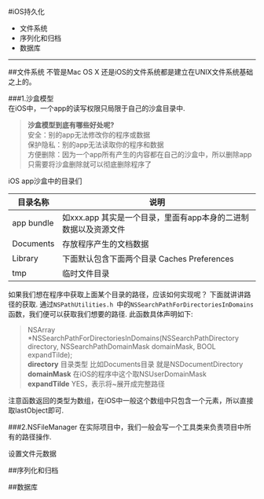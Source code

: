 #iOS持久化
* 文件系统
* 序列化和归档
* 数据库

---

##文件系统
不管是Mac OS X 还是iOS的文件系统都是建立在UNIX文件系统基础之上的。

###1.沙盒模型   
在iOS中，一个app的读写权限只局限于自己的沙盒目录中.
>**沙盒模型到底有哪些好处呢?**  
>安全：别的app无法修改你的程序或数据  
>保护隐私：别的app无法读取你的程序和数据  
>方便删除：因为一个app所有产生的内容都在自己的沙盒中，所以删除app只需要将沙盒删除就可以彻底删除程序了
 
 iOS app沙盒中的目录们
 
| 目录名称 | 说明 |
| --------- | --------- |
| app bundle | 如xxx.app 其实是一个目录，里面有app本身的二进制数据以及资源文件 |
| Documents | 存放程序产生的文档数据 |
| Library | 下面默认包含下面两个目录 Caches Preferences |
| tmp | 临时文件目录 |

如果我们想在程序中获取上面某个目录的路径，应该如何实现呢？
下面就讲讲路径的获取.
通过`NSPathUtilities.h `中的`NSSearchPathForDirectoriesInDomains`函数，我们便可以获取我们想要的路径.
此函数具体声明如下:

>NSArray *NSSearchPathForDirectoriesInDomains(NSSearchPathDirectory directory, NSSearchPathDomainMask domainMask, BOOL expandTilde);   
>**directory** 目录类型 比如Documents目录 就是NSDocumentDirectory   
>**domainMask** 在iOS的程序中这个取NSUserDomainMask   
>**expandTilde** YES，表示将~展开成完整路径

注意函数返回的类型为数组，在iOS中一般这个数组中只包含一个元素，所以直接取lastObject即可.


###2.NSFileManager
在实际项目中，我们一般会写一个工具类来负责项目中所有的路径操作.

设置文件元数据

##序列化和归档

##数据库
